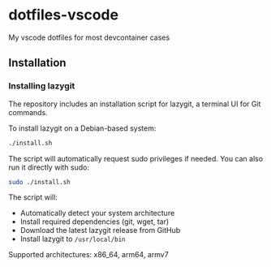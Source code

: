 # dotfiles-vscode
My vscode dotfiles for most devcontainer cases

## Installation

### Installing lazygit

The repository includes an installation script for lazygit, a terminal UI for Git commands.

To install lazygit on a Debian-based system:

```bash
./install.sh
```

The script will automatically request sudo privileges if needed. You can also run it directly with sudo:

```bash
sudo ./install.sh
```

The script will:
- Automatically detect your system architecture
- Install required dependencies (git, wget, tar)
- Download the latest lazygit release from GitHub
- Install lazygit to `/usr/local/bin`

Supported architectures: x86_64, arm64, armv7
